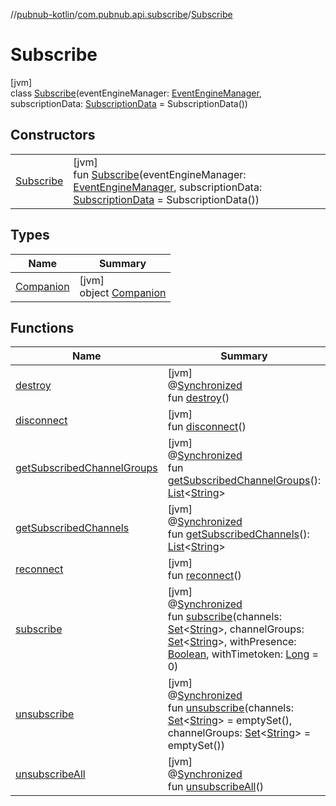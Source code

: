 //[pubnub-kotlin](../../../index.md)/[com.pubnub.api.subscribe](../index.md)/[Subscribe](index.md)

# Subscribe

[jvm]\
class [Subscribe](index.md)(eventEngineManager: [EventEngineManager](../../com.pubnub.api.managers/-event-engine-manager/index.md), subscriptionData: [SubscriptionData](../../com.pubnub.api.subscribe.eventengine.data/-subscription-data/index.md) = SubscriptionData())

## Constructors

| | |
|---|---|
| [Subscribe](-subscribe.md) | [jvm]<br>fun [Subscribe](-subscribe.md)(eventEngineManager: [EventEngineManager](../../com.pubnub.api.managers/-event-engine-manager/index.md), subscriptionData: [SubscriptionData](../../com.pubnub.api.subscribe.eventengine.data/-subscription-data/index.md) = SubscriptionData()) |

## Types

| Name | Summary |
|---|---|
| [Companion](-companion/index.md) | [jvm]<br>object [Companion](-companion/index.md) |

## Functions

| Name | Summary |
|---|---|
| [destroy](destroy.md) | [jvm]<br>@[Synchronized](https://kotlinlang.org/api/latest/jvm/stdlib/kotlin.jvm/-synchronized/index.html)<br>fun [destroy](destroy.md)() |
| [disconnect](disconnect.md) | [jvm]<br>fun [disconnect](disconnect.md)() |
| [getSubscribedChannelGroups](get-subscribed-channel-groups.md) | [jvm]<br>@[Synchronized](https://kotlinlang.org/api/latest/jvm/stdlib/kotlin.jvm/-synchronized/index.html)<br>fun [getSubscribedChannelGroups](get-subscribed-channel-groups.md)(): [List](https://kotlinlang.org/api/latest/jvm/stdlib/kotlin.collections/-list/index.html)&lt;[String](https://kotlinlang.org/api/latest/jvm/stdlib/kotlin/-string/index.html)&gt; |
| [getSubscribedChannels](get-subscribed-channels.md) | [jvm]<br>@[Synchronized](https://kotlinlang.org/api/latest/jvm/stdlib/kotlin.jvm/-synchronized/index.html)<br>fun [getSubscribedChannels](get-subscribed-channels.md)(): [List](https://kotlinlang.org/api/latest/jvm/stdlib/kotlin.collections/-list/index.html)&lt;[String](https://kotlinlang.org/api/latest/jvm/stdlib/kotlin/-string/index.html)&gt; |
| [reconnect](reconnect.md) | [jvm]<br>fun [reconnect](reconnect.md)() |
| [subscribe](subscribe.md) | [jvm]<br>@[Synchronized](https://kotlinlang.org/api/latest/jvm/stdlib/kotlin.jvm/-synchronized/index.html)<br>fun [subscribe](subscribe.md)(channels: [Set](https://kotlinlang.org/api/latest/jvm/stdlib/kotlin.collections/-set/index.html)&lt;[String](https://kotlinlang.org/api/latest/jvm/stdlib/kotlin/-string/index.html)&gt;, channelGroups: [Set](https://kotlinlang.org/api/latest/jvm/stdlib/kotlin.collections/-set/index.html)&lt;[String](https://kotlinlang.org/api/latest/jvm/stdlib/kotlin/-string/index.html)&gt;, withPresence: [Boolean](https://kotlinlang.org/api/latest/jvm/stdlib/kotlin/-boolean/index.html), withTimetoken: [Long](https://kotlinlang.org/api/latest/jvm/stdlib/kotlin/-long/index.html) = 0) |
| [unsubscribe](unsubscribe.md) | [jvm]<br>@[Synchronized](https://kotlinlang.org/api/latest/jvm/stdlib/kotlin.jvm/-synchronized/index.html)<br>fun [unsubscribe](unsubscribe.md)(channels: [Set](https://kotlinlang.org/api/latest/jvm/stdlib/kotlin.collections/-set/index.html)&lt;[String](https://kotlinlang.org/api/latest/jvm/stdlib/kotlin/-string/index.html)&gt; = emptySet(), channelGroups: [Set](https://kotlinlang.org/api/latest/jvm/stdlib/kotlin.collections/-set/index.html)&lt;[String](https://kotlinlang.org/api/latest/jvm/stdlib/kotlin/-string/index.html)&gt; = emptySet()) |
| [unsubscribeAll](unsubscribe-all.md) | [jvm]<br>@[Synchronized](https://kotlinlang.org/api/latest/jvm/stdlib/kotlin.jvm/-synchronized/index.html)<br>fun [unsubscribeAll](unsubscribe-all.md)() |
